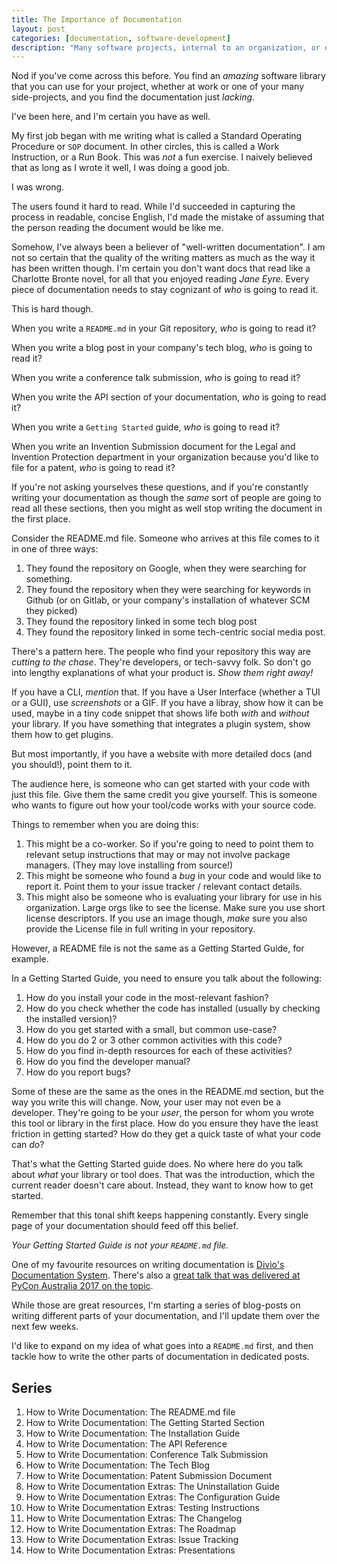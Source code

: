 ```yaml
---
title: The Importance of Documentation
layout: post
categories: [documentation, software-development]
description: "Many software projects, internal to an organization, or open-source, have poor documentation."
---
```


Nod if you've come across this before. You find an *amazing* software library
that you can use for your project, whether at work or one of your many
side-projects, and you find the documentation just *lacking*.

I've been here, and I'm certain you have as well.

My first job began with me writing what is called a Standard Operating
Procedure or `SOP` document. In other circles, this is called a Work
Instruction, or a Run Book. This was *not* a fun exercise. I naively believed
that as long as I wrote it well, I was doing a good job.

I was wrong.

The users found it hard to read. While I'd succeeded in capturing the process in
readable, concise English, I'd made the mistake of assuming that the person
reading the document would be like me.

Somehow, I've always been a believer of "well-written documentation". I am not
so certain that the quality of the writing matters as much as the way it has
been written though. I'm certain you don't want docs that read like a Charlotte
Bronte novel, for all that you enjoyed reading *Jane Eyre*.  Every piece of
documentation needs to stay cognizant of *who* is going to read it.

This is hard though.

When you write a `README.md` in your Git repository, *who* is going to read it?

When you write a blog post in your company's tech blog, *who* is going to read
it?

When you write a conference talk submission, *who* is going to read it?

When you write the API section of your documentation, *who* is going to read
it?

When you write a `Getting Started` guide, *who* is going to read it?

When you write an Invention Submission document for the Legal and Invention
Protection department in your organization because you'd like to file for a
patent, *who* is going to read it?

If you're not asking yourselves these questions, and if you're constantly
writing your documentation as though the *same* sort of people are going to
read all these sections, then you might as well stop writing the document in
the first place.

Consider the README.md file. Someone who arrives at this file comes to it in
one of three ways:

1. They found the repository on Google, when they were searching for something.
2. They found the repository when they were searching for keywords in Github
   (or on Gitlab, or your company's installation of whatever SCM they picked)
3. They found the repository linked in some tech blog post
4. They found the repository linked in some tech-centric social media post.

There's a pattern here. The people who find your repository this way are
*cutting to the chase*. They're developers, or tech-savvy folk.  So don't go
into lengthy explanations of what your product is. *Show them right away!*

If you have a CLI, *mention* that. If you have a User Interface (whether a TUI
or a GUI), use *screenshots* or a GIF.  If you have a libray, show how it can
be used, maybe in a tiny code snippet that shows life both *with* and *without*
your library. If you have something that integrates a plugin system, show them
how to get plugins.

But most importantly, if you have a website with more detailed docs (and you
should!), point them to it.

The audience here, is someone who can get started with your code with just this
file.  Give them the same credit you give yourself. This is someone who wants
to figure out how your tool/code works with your source code.

Things to remember when you are doing this:

1. This might be a co-worker. So if you're going to need to point them to
   relevant setup instructions that may or may not involve package managers.
   (They may love installing from source!)
2. This might be someone who found a *bug* in your code and would like to
   report it. Point them to your issue tracker / relevant contact details.
3. This might also be someone who is evaluating your library for use in his
   organization. Large orgs like to see the license. Make sure you use short
   license descriptors. If you use an image though, *make* sure you also
   provide the License file in full writing in your repository.

However, a README file is not the same as a Getting Started Guide, for example.

In a Getting Started Guide, you need to ensure you talk about the following:

1. How do you install your code in the most-relevant fashion?
2. How do you check whether the code has installed (usually by checking the
   installed version)?
3. How do you get started with a small, but common use-case?
4. How do you do 2 or 3 other common activities with this code?
5. How do you find in-depth resources for each of these activities?
6. How do you find the developer manual?
7. How do you report bugs?

Some of these are the same as the ones in the README.md section, but the way
you write this will change. Now, your user may not even be a developer. They're
going to be your *user*, the person for whom you wrote this tool or library in
the first place. How do you ensure they have the least friction in getting
started? How do they get a quick taste of what your code can *do*?

That's what the Getting Started guide does. No where here do you talk about
*what* your library or tool does. That was the introduction, which the current
reader doesn't care about. Instead, they want to know how to get started.

Remember that this tonal shift keeps happening constantly. Every single page of
your documentation should feed off this belief.

*Your Getting Started Guide is not your `README.md` file.*

One of my favourite resources on writing documentation is [Divio's Documentation System](https://documentation.divio.com/).
There's also a [great talk that was delivered at PyCon Australia 2017 on the topic](https://www.youtube.com/watch?v=t4vKPhjcMZg&feature=youtu.be).

While those are great resources, I'm starting a series of blog-posts on writing
different parts of your documentation, and I'll update them over the next few
weeks.

I'd like to expand on my idea of what goes into a `README.md` first, and then
tackle how to write the other parts of documentation in dedicated posts.

## Series

1. How to Write Documentation: The README.md file
2. How to Write Documentation: The Getting Started Section
3. How to Write Documentation: The Installation Guide
4. How to Write Documentation: The API Reference
5. How to Write Documentation: Conference Talk Submission
6. How to Write Documentation: The Tech Blog
7. How to Write Documentation: Patent Submission Document
8. How to Write Documentation Extras: The Uninstallation Guide
9. How to Write Documentation Extras: The Configuration Guide
10. How to Write Documentation Extras: Testing Instructions
11. How to Write Documentation Extras: The Changelog
12. How to Write Documentation Extras: The Roadmap
13. How to Write Documentation Extras: Issue Tracking
14. How to Write Documentation Extras: Presentations
